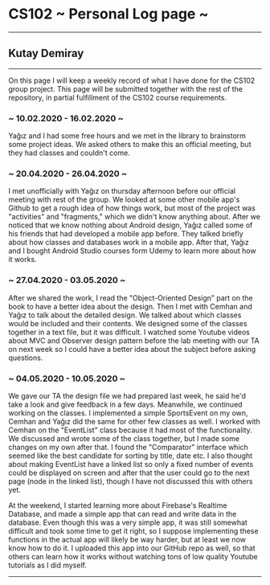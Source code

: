 # CS102 ~ Personal Log page ~
****
## Kutay Demiray 
****

On this page I will keep a weekly record of what I have done for the CS102 group project. This page will be submitted together with the rest of the repository, in partial fulfillment of the CS102 course requirements.

### ~ 10.02.2020 - 16.02.2020 ~
Yağız and I had some free hours and we met in the library to brainstorm some project ideas. We asked others to make this an official meeting, but they had classes and couldn't come.

### ~ 20.04.2020 - 26.04.2020 ~
I met unofficially with Yağız on thursday afternoon before our official meeting with rest of the group. We looked at some other mobile app's Github to get a rough idea of how things work, but most of the project was
"activities" and "fragments," which we didn't know anything about. After we noticed that we know nothing about Android design, Yağız called some of his friends that had developed a mobile app before. They talked briefly
about how classes and databases work in a mobile app. After that, Yağız and I bought Android Studio courses form Udemy to learn more about how it works.

### ~ 27.04.2020 - 03.05.2020 ~
After we shared the work, I read the "Object-Oriented Design" part on the book to have a better idea about the design. Then I met with Cemhan and Yağız to talk about the detailed design.
We talked about which classes would be included and their contents. We designed some of the classes together in a text file, but it was difficult. I watched some Youtube videos about MVC and Observer design pattern before the
lab meeting with our TA on next week so I could have a better idea about the subject before asking questions.

### ~ 04.05.2020 - 10.05.2020 ~
We gave our TA the design file we had prepared last week, he said he'd take a look and give feedback in a few days. Meanwhile, we continued working on the classes. I implemented a simple SportsEvent on my own, Cemhan and Yağız
did the same for other few classes as well. I worked with Cemhan on the "EventList" class because it had most of the functionality. We discussed and wrote some of the class together, but I made some changes on my own after that.
I found the "Comparator" interface which seemed like the best candidate for sorting by title, date etc. I also thought about making EventList have a linked list so only a fixed number of events could be displayed on screen and
after that the user could go to the next page (node in the linked list), though I have not discussed this with others yet.

At the weekend, I started learning more about Firebase's Realtime Database, and made a simple app that can read and write data in the database. Even though this was a very simple app, it was still somewhat difficult and
took some time to get it right, so I suppose implementing these functions in the actual app will likely be way harder, but at least we now know how to do it. I uploaded this app into our GitHub repo as well, so that others
can learn how it works without watching tons of low quality Youtube tutorials as I did myself.


****